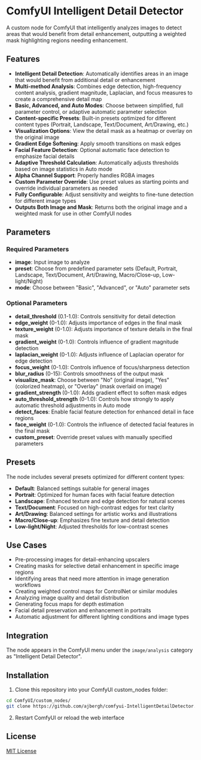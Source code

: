 # ComfyUI Intelligent Detail Detector

A custom node for ComfyUI that intelligently analyzes images to detect areas that would benefit from detail enhancement, outputting a weighted mask highlighting regions needing enhancement.

## Features

- **Intelligent Detail Detection**: Automatically identifies areas in an image that would benefit from additional detail or enhancement
- **Multi-method Analysis**: Combines edge detection, high-frequency content analysis, gradient magnitude, Laplacian, and focus measures to create a comprehensive detail map
- **Basic, Advanced, and Auto Modes**: Choose between simplified, full parameter control, or adaptive automatic parameter selection
- **Content-specific Presets**: Built-in presets optimized for different content types (Portrait, Landscape, Text/Document, Art/Drawing, etc.)
- **Visualization Options**: View the detail mask as a heatmap or overlay on the original image
- **Gradient Edge Softening**: Apply smooth transitions on mask edges
- **Facial Feature Detection**: Optional automatic face detection to emphasize facial details
- **Adaptive Threshold Calculation**: Automatically adjusts thresholds based on image statistics in Auto mode
- **Alpha Channel Support**: Properly handles RGBA images
- **Custom Parameter Override**: Use preset values as starting points and override individual parameters as needed
- **Fully Configurable**: Adjust sensitivity and weights to fine-tune detection for different image types
- **Outputs Both Image and Mask**: Returns both the original image and a weighted mask for use in other ComfyUI nodes

## Parameters

### Required Parameters
- **image**: Input image to analyze
- **preset**: Choose from predefined parameter sets (Default, Portrait, Landscape, Text/Document, Art/Drawing, Macro/Close-up, Low-light/Night)
- **mode**: Choose between "Basic", "Advanced", or "Auto" parameter sets

### Optional Parameters
- **detail_threshold** (0.1-1.0): Controls sensitivity for detail detection
- **edge_weight** (0-1.0): Adjusts importance of edges in the final mask
- **texture_weight** (0-1.0): Adjusts importance of texture details in the final mask
- **gradient_weight** (0-1.0): Controls influence of gradient magnitude detection
- **laplacian_weight** (0-1.0): Adjusts influence of Laplacian operator for edge detection
- **focus_weight** (0-1.0): Controls influence of focus/sharpness detection
- **blur_radius** (0-15): Controls smoothness of the output mask
- **visualize_mask**: Choose between "No" (original image), "Yes" (colorized heatmap), or "Overlay" (mask overlaid on image)
- **gradient_strength** (0-1.0): Adds gradient effect to soften mask edges
- **auto_threshold_strength** (0-1.0): Controls how strongly to apply automatic threshold adjustments in Auto mode
- **detect_faces**: Enable facial feature detection for enhanced detail in face regions
- **face_weight** (0-1.0): Controls the influence of detected facial features in the final mask
- **custom_preset**: Override preset values with manually specified parameters

## Presets

The node includes several presets optimized for different content types:

- **Default**: Balanced settings suitable for general images
- **Portrait**: Optimized for human faces with facial feature detection
- **Landscape**: Enhanced texture and edge detection for natural scenes
- **Text/Document**: Focused on high-contrast edges for text clarity
- **Art/Drawing**: Balanced settings for artistic works and illustrations
- **Macro/Close-up**: Emphasizes fine texture and detail detection
- **Low-light/Night**: Adjusted thresholds for low-contrast scenes

## Use Cases

- Pre-processing images for detail-enhancing upscalers
- Creating masks for selective detail enhancement in specific image regions
- Identifying areas that need more attention in image generation workflows
- Creating weighted control maps for ControlNet or similar modules
- Analyzing image quality and detail distribution
- Generating focus maps for depth estimation
- Facial detail preservation and enhancement in portraits
- Automatic adjustment for different lighting conditions and image types

## Integration

The node appears in the ComfyUI menu under the `image/analysis` category as "Intelligent Detail Detector".

## Installation

1. Clone this repository into your ComfyUI custom_nodes folder:
```bash
cd ComfyUI/custom_nodes/
git clone https://github.com/ajbergh/comfyui-IntelligentDetailDetector.git
```

2. Restart ComfyUI or reload the web interface

## License

[MIT License](LICENSE)